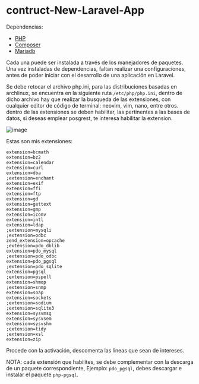 # contruct-New-Laravel-App
Dependencias:
 - [PHP](https://www.php.net/downloads.php)
 - [Composer](https://getcomposer.org/)
 - [Mariadb]()

Cada una puede ser instalada a través de los manejadores de paquetes.
Una vez instaladas de dependencias, faltan realizar una configuraciones,
antes de poder iniciar con el desarrollo de una aplicación en Laravel.

Se debe retocar el archivo php.ini, para las distribuciones basadas en archlinux,
se encuentra en la siguiente ruta ```/etc/php/php.ini```, dentro de dicho archivo
hay que realizar la busqueda de las extensiones, con cualquier editor de código de
terminal: neovim, vim, nano, entre otros. dentro de las extensiones se deben habilitar,
las pertinentes a las bases de datos, si deseas emplear posgrest, te interesa habilitar
la extension.

![image](https://github.com/ceftx/contruct-New-Laravel-App/assets/65095491/77cad4a1-2214-42a2-b285-6aa497c6f91e)

Estas son mis extensiones:

```
extension=bcmath
extension=bz2
extension=calendar
extension=curl
extension=dba
;extension=enchant
extension=exif
extension=ffi
extension=ftp
extension=gd
extension=gettext
extension=gmp
extension=iconv
extension=intl
extension=ldap
;extension=mysqli
;extension=odbc
zend_extension=opcache
;extension=pdo_dblib
extension=pdo_mysql
;extension=pdo_odbc
extension=pdo_pgsql
;extension=pdo_sqlite
extension=pgsql
;extension=pspell
extension=shmop
;extension=snmp
extension=soap
extension=sockets
;extension=sodium
;extension=sqlite3
extension=sysvmsg
extension=sysvsem
extension=sysvshm
;extension=tidy
;extension=xsl
extension=zip
```
Procede con la activación, descomenta las lineas que sean de intereses.

NOTA: cada extensión que habilites, se debe complementar con la descarga de un paquete correspondiente, Ejemplo: ```pdo_pgsql```, debes descargar e instalar el paquete ```php-pgsql```.
